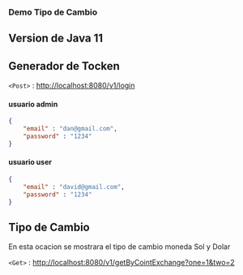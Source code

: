 ### Demo Tipo de Cambio
## Version de Java 11

## Generador de Tocken
`<Post>` : <http://localhost:8080/v1/login>

#### usuario admin
```json
{
    "email" : "dan@gmail.com",
    "password" : "1234"
}
```

#### usuario user
```json
{
    "email" : "david@gmail.com",
    "password" : "1234"
}
```

## Tipo de Cambio
En esta ocacion se mostrara el tipo de cambio moneda Sol y Dolar

`<Get>` : <http://localhost:8080/v1/getByCointExchange?one=1&two=2>


